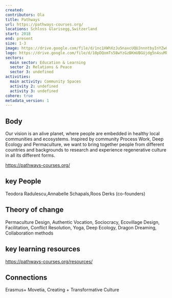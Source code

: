 ```yaml
---
created:
contributors: Ola
title: Pathways
url: https://pathways-courses.org/
locations: Schloss Glarisegg,Switzerland
start: 2018
end: present
size: 1-3
image: https://drive.google.com/file/d/1nc1XWhXzJu5naxcUQUJnnntbyInYZwOp/view?usp=drive_link
logo: https://drive.google.com/file/d/10pDQomTs58wYzGzBKmUBGUjdg5n4suMk/view?usp=drive_link
sectors:
  main sector: Education & Learning
  sector 2: Relations & Peace
  sector 3: undefined
activities: 
  main activity: Community Spaces
  activity 2: undefined
  activity 3: undefined
cohere: true
metadata_version: 1
---
```



## Body

Our vision is an alive planet, where people are embedded in healthy local communities and ecosystems. Inspired by community Process Work, Deep Ecology and Permaculture, we want to bring together people from different countries and backgrounds to research and experience regenerative culture in all its different forms.

https://pathways-courses.org/


## key People

Teodora Radulescu,Annabelle Schapals,Roos Derks (co-founders)

## Theory of change

Permaculture Design, Authentic Vocation, Sociocracy, Ecovillage Design, Facilitation, Conflict Resolution, Yoga, Deep Ecology, Dragon Dreaming, Collaboration methods 

## key learning resources

https://pathways-courses.org/resources/

## Connections

  Erasmus+ Movetia, Creating + Transformative Culture


